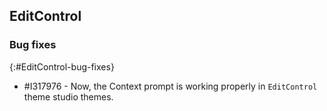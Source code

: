## EditControl

### Bug fixes

{:#EditControl-bug-fixes}

* \#I317976 - Now, the Context prompt is working properly in `EditControl` theme studio themes.
